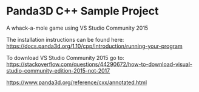 # Panda3D C++ Sample Project
A whack-a-mole game using VS Studio Community 2015

The installation instructions can be found here:
https://docs.panda3d.org/1.10/cpp/introduction/running-your-program

To download VS Studio Community 2015 go to:
https://stackoverflow.com/questions/44290672/how-to-download-visual-studio-community-edition-2015-not-2017

https://www.panda3d.org/reference/cxx/annotated.html

